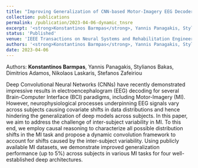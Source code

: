 ```yaml
---
title: "Improving Generalization of CNN-based Motor-Imagery EEG Decoders via Dynamic Convolutions"
collection: publications
permalink: /publication/2023-04-06-dynamic_tnsre
excerpt: '<strong>Konstantinos Barmpas</strong>, Yannis Panagakis, Stylianos Bakas, Dimitrios Adamos, Nikolaos Laskaris, Stefanos Zafeiriou - [[Paper](https://ieeexplore.ieee.org/document/10093935/)] [[Talk at the BCI Society](https://www.youtube.com/watch?v=d97lPpKcyOo&t=650s)]'
status: 'Published'
venue: 'IEEE Transactions on Neural Systems and Rehabilitation Engineering (<strong>TNSRE</strong>)' 
authors: '<strong>Konstantinos Barmpas</strong>, Yannis Panagakis, Stylianos Bakas, Dimitrios Adamos, Nikolaos Laskaris, Stefanos Zafeiriou'
date: 2023-04-06
---
```


Authors: <strong>Konstantinos Barmpas</strong>, Yannis Panagakis, Stylianos Bakas, Dimitrios Adamos, Nikolaos Laskaris, Stefanos Zafeiriou 

Deep Convolutional Neural Networks (CNNs) have recently demonstrated impressive results in electroencephalogram (EEG) decoding for several Brain-Computer Interface (BCI) paradigms, including Motor-Imagery (MI). However, neurophysiological processes underpinning EEG signals vary across subjects causing covariate shifts in data distributions and hence hindering the generalization of deep models across subjects. In this paper, we aim to address the challenge of inter-subject variability in MI. To this end, we employ causal reasoning to characterize all possible distribution shifts in the MI task and propose a dynamic convolution framework to account for shifts caused by the inter-subject variability. Using publicly available MI datasets, we demonstrate improved generalization performance (up to 5%) across subjects in various MI tasks for four well-established deep architectures.



